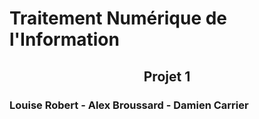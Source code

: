 # <div style="text">Traitement Numérique de l'Information</div>

## <div style="text-align: center">Projet 1</div>

### <div sytle="text-align: center">Louise Robert - Alex Broussard - Damien Carrier</div>




